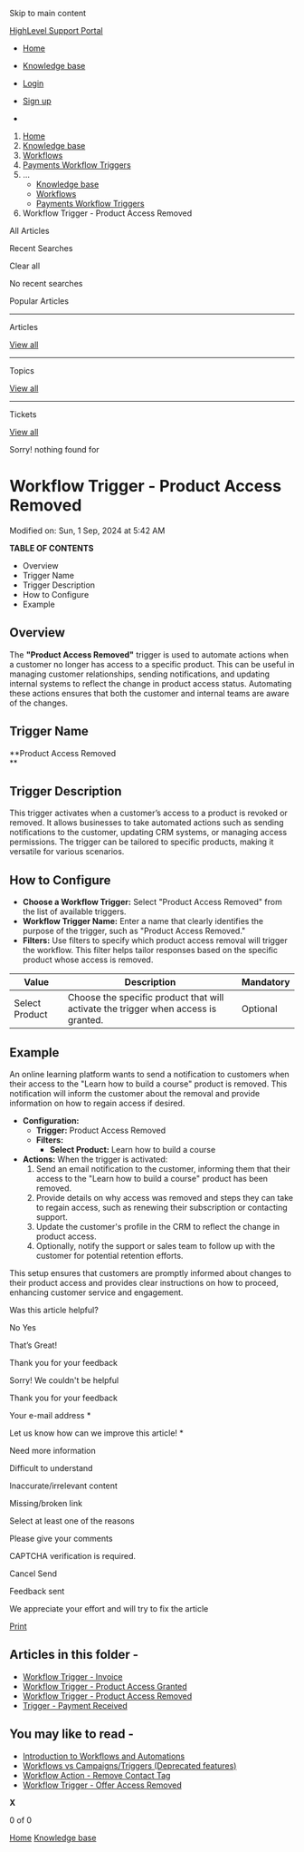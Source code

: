 Skip to main content

[ HighLevel Support Portal ](https://help.gohighlevel.com)

  * [ Home ](/support/home)
  * [ Knowledge base ](/support/solutions)

  * [Login](/support/login)
  * [Sign up](/support/signup)
  * 

  1. [Home](/support/home)
  2. [Knowledge base](/support/solutions)
  3. [Workflows](/support/solutions/48000455132)
  4. [Payments Workflow Triggers](/support/solutions/folders/155000000742)
  5. ... 
     * [Knowledge base](/support/solutions)
     * [Workflows](/support/solutions/48000455132)
     * [Payments Workflow Triggers](/support/solutions/folders/155000000742)
  6. Workflow Trigger - Product Access Removed

All  Articles 

Recent Searches

Clear all

No recent searches

Popular Articles

* * *

Articles

[View all](/support/search/solutions)

* * *

Topics

[View all](/support/search/topics)

* * *

Tickets

[View all](/support/search/tickets)

Sorry! nothing found for   

# Workflow Trigger - Product Access Removed

Modified on: Sun, 1 Sep, 2024 at 5:42 AM

**TABLE OF CONTENTS**

  * Overview
  * Trigger Name
  * Trigger Description
  * How to Configure
  * Example

##   

## Overview

The **"Product Access Removed"** trigger is used to automate actions when a customer no longer has access to a specific product. This can be useful in managing customer relationships, sending notifications, and updating internal systems to reflect the change in product access status. Automating these actions ensures that both the customer and internal teams are aware of the changes.

## Trigger Name

**Product Access Removed  
**

## Trigger Description

This trigger activates when a customer’s access to a product is revoked or removed. It allows businesses to take automated actions such as sending notifications to the customer, updating CRM systems, or managing access permissions. The trigger can be tailored to specific products, making it versatile for various scenarios.

## How to Configure

  * **Choose a Workflow Trigger:** Select "Product Access Removed" from the list of available triggers.
  * **Workflow Trigger Name:** Enter a name that clearly identifies the purpose of the trigger, such as "Product Access Removed."
  * **Filters:** Use filters to specify which product access removal will trigger the workflow. This filter helps tailor responses based on the specific product whose access is removed.

Value| Description| Mandatory  
---|---|---  
Select Product| Choose the specific product that will activate the trigger when access is granted.| Optional  

## Example

An online learning platform wants to send a notification to customers when their access to the "Learn how to build a course" product is removed. This notification will inform the customer about the removal and provide information on how to regain access if desired.

  * **Configuration:**
    * **Trigger:** Product Access Removed
    * **Filters:**
      * **Select Product:** Learn how to build a course
  * **Actions:** When the trigger is activated:
    1. Send an email notification to the customer, informing them that their access to the "Learn how to build a course" product has been removed.
    2. Provide details on why access was removed and steps they can take to regain access, such as renewing their subscription or contacting support.
    3. Update the customer's profile in the CRM to reflect the change in product access.
    4. Optionally, notify the support or sales team to follow up with the customer for potential retention efforts.

This setup ensures that customers are promptly informed about changes to their product access and provides clear instructions on how to proceed, enhancing customer service and engagement.

Was this article helpful?

No  Yes 

That’s Great!

Thank you for your feedback

Sorry! We couldn't be helpful

Thank you for your feedback

Your e-mail address *

Let us know how can we improve this article! *

Need more information 

Difficult to understand 

Inaccurate/irrelevant content 

Missing/broken link 

Select at least one of the reasons 

Please give your comments 

CAPTCHA verification is required. 

Cancel  Send 

Feedback sent

We appreciate your effort and will try to fix the article

[Print](javascript:print\(\))

## Articles in this folder -

  * [Workflow Trigger - Invoice](/support/solutions/articles/155000002835-workflow-trigger-invoice)
  * [Workflow Trigger - Product Access Granted](/support/solutions/articles/155000003256-workflow-trigger-product-access-granted)
  * [Workflow Trigger - Product Access Removed](/support/solutions/articles/155000003257-workflow-trigger-product-access-removed)
  * [Trigger - Payment Received](/support/solutions/articles/155000003534-trigger-payment-received)

## You may like to read -

  * [Introduction to Workflows and Automations](/support/solutions/articles/155000002445-introduction-to-workflows-and-automations)
  * [Workflows vs Campaigns/Triggers (Deprecated features)](/support/solutions/articles/48001229927-workflows-vs-campaigns-triggers-deprecated-features-)
  * [Workflow Action - Remove Contact Tag](/support/solutions/articles/155000003266-workflow-action-remove-contact-tag)
  * [Workflow Trigger - Offer Access Removed](/support/solutions/articles/155000003251-workflow-trigger-offer-access-removed)

**X**

0 of 0 []()

[Home](/support/home) [Knowledge base](/support/solutions)
